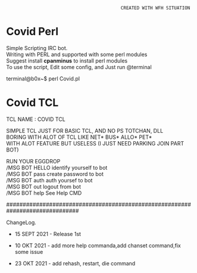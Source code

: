                                                CREATED WITH WFH SITUATION

# Covid Perl

 Simple Scripting IRC bot.<br>
 Writing with PERL and supported with some perl modules<br>
 Suggest install <b>cpanminus</b> to install perl modules<br>
 To use the script, Edit some config, and Just run @terminal
 
 terminal@b0x~$ perl Covid.pl
                                               

# Covid TCL

 TCL NAME     : COVID TCL                                                
                                                                          
 SIMPLE TCL JUST FOR BASIC TCL, AND NO PS TOTCHAN, DLL                    
 BORING WITH ALOT OF TCL LIKE NET* BUS* ALLO* PET*                        
 WITH ALOT FEATURE BUT USELESS (I JUST NEED PARKING JOIN PART BOT)        
                                                                          
 RUN YOUR EGGDROP                                                         
 /MSG BOT HELLO             identify yourself to bot                      
 /MSG BOT pass <password>   create password to bot                        
 /MSG BOT auth <password>   auth yoursef to bot                           
 /MSG BOT out               logout from bot                               
 /MSG BOT help              See Help CMD                                  
                                                                          

##############################################################################

ChangeLog.
- 15 SEPT 2021 - Release 1st

- 10 OKT 2021 - add more help commanda,add chanset command,fix some issue
              
- 23 OKT 2021 - add rehash, restart, die command
              
